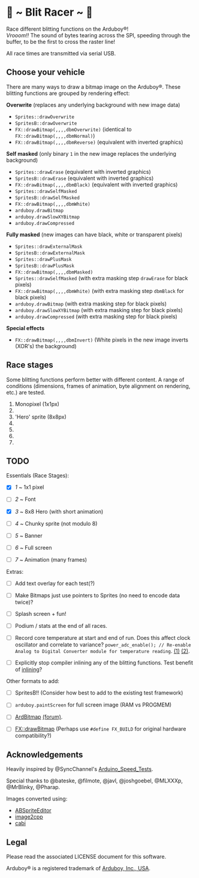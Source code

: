 # 🏁 ~ Blit Racer ~ 🏁

Race different blitting functions on the Arduboy®!  
_Vrooom!!_ The sound of bytes tearing across the SPI, speeding through the  buffer, to be the first to cross the raster line!  

All race times are transmitted via serial USB.  


## Choose your vehicle

There are many ways to draw a bitmap image on the Arduboy®.
These blitting functions are grouped by rendering effect:

**Overwrite** (replaces any underlying background with new image data)

- `Sprites::drawOverwrite` 
- `SpritesB::drawOverwrite` 
- `FX::drawBitmap(,,,,dbmOverwrite)` (identical to `FX::drawBitmap(,,,,dbmNormal)`)
- `FX::drawBitmap(,,,,dbmReverse)` (equivalent with inverted graphics)


**Self masked** (only binary `1` in the new image replaces the underlying background)

- `Sprites::drawErase` (equivalent with inverted graphics)
- `SpritesB::drawErase` (equivalent with inverted graphics)
- `FX::drawBitmap(,,,,dbmBlack)` (equivalent with inverted graphics)
- `Sprites::drawSelfMasked`
- `SpritesB::drawSelfMasked`
- `FX::drawBitmap(,,,,dbmWhite)`
- `arduboy.drawBitmap`
- `arduboy.drawSlowXYBitmap`
- `arduboy.drawCompressed`


**Fully masked** (new images can have black, white or transparent pixels)

- `Sprites::drawExternalMask`
- `SpritesB::drawExternalMask` 
- `Sprites::drawPlusMask`
- `SpritesB::drawPlusMask`
- `FX::drawBitmap(,,,,dbmMasked)`
- `Sprites::drawSelfMasked` (with extra masking step `drawErase` for black pixels)
- `FX::drawBitmap(,,,,dbmWhite)` (with extra masking step `dbmBlack` for black pixels)
- `arduboy.drawBitmap` (with extra masking step for black pixels)
- `arduboy.drawSlowXYBitmap` (with extra masking step for black pixels)
- `arduboy.drawCompressed` (with extra masking step for black pixels)

**Special effects**

- `FX::drawBitmap(,,,,dbmInvert)` (White pixels in the new image inverts (XOR's) the background)


## Race stages

Some blitting functions perform better with different content. 
A range of conditions (dimensions, frames of animation, byte alignment on rendering, etc.) are tested.

1. Monopixel (1x1px)
2. 
3. 'Hero' sprite (8x8px)
4. 
5. 
6. 
7. 

## TODO

Essentials (Race Stages):

- [x] *1* ~ 1x1 pixel
- [ ] *2* ~ Font
- [x] *3* ~ 8x8 Hero (with short animation)
- [ ] *4* ~ Chunky sprite (not modulo 8)
- [ ] *5* ~ Banner
- [ ] *6* ~ Full screen
- [ ] *7* ~ Animation (many frames)



Extras:

- [ ] Add text overlay for each test(?)
- [ ]  Make Bitmaps just use pointers to Sprites (no need to encode data twice)?
- [ ] Splash screen + fun!
- [ ] Podium / stats at the end of all races.
- [ ] Record core temperature at start and end of run. Does this affect clock oscillator and correlate to variance? `power_adc_enable(); // Re-enable Analog to Digital Converter module for temperature reading`. [(1)](http://web.archive.org/web/20180820131636/http://www.narkidae.com/research/atmega-core-temperature-sensor/) [(2)](https://github.com/MLXXXp/Arduboy2/pull/8/commits/c962257488bc4c8e7f12c66cfcd9e91990151b39).
- [ ] Explicitly stop compiler inlining any of the blitting functions. Test benefit of [inlining](https://www.youtube.com/watch?v=kmHyRaiJLpQ)? 



Other formats to add:

- [ ] SpritesB!! (Consider how best to add to the existing test framework)
- [ ] `arduboy.paintScreen` for full screen image (RAM vs PROGMEM) 
- [ ] [ArdBitmap](https://github.com/igvina/ArdBitmap) [(forum)](https://community.arduboy.com/t/ardbitmap-bitmap-library-tools/2631).
- [ ] [FX::drawBitmap](https://github.com/MrBlinky/Arduboy-homemade-package/blob/694837952dbfb74ea8326cf009717cccf530b78b/board-package-source/libraries/ArduboyFX/src/ArduboyFX.h#L42-L64) (Perhaps use `#define FX_BUILD` for original hardware compatibility?)


## Acknowledgements

Heavily inspired by @SyncChannel's [Arduino_Speed_Tests](https://gist.github.com/SyncChannel/1e509ae9e8a34cc1e56a).

Special thanks to @bateske, @filmote, @javl, @joshgoebel, @MLXXXp, @MrBlinky, @Pharap.

Images converted using:

 - [ABSpriteEditor](https://github.com/Pharap/ABSpriteEditor)
 - [image2cpp](http://javl.github.io/image2cpp/)
 - [cabi](https://github.com/MLXXXp/Arduboy2/tree/master/extras/cabi)


## Legal

Please read the associated LICENSE document for this software.

Arduboy® is a registered trademark of [Arduboy, Inc., USA](https://www.arduboy.com).